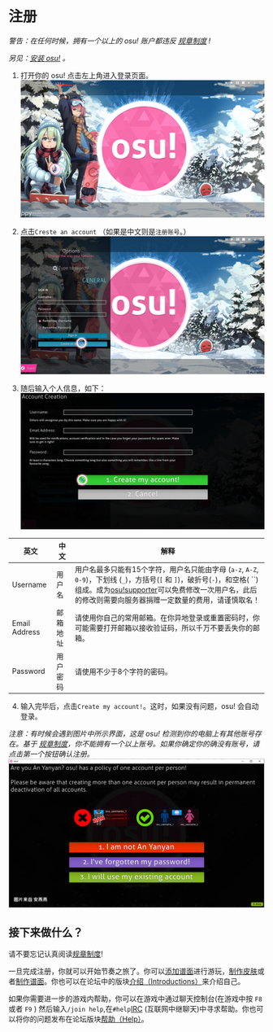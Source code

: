 # 注册

_警告：在任何时候，拥有一个以上的 osu! 账户都违反 [规章制度](rules.md) !_

*另见：[安装 osu!](an-zhuang/windows.md) 。*

1. 打开你的 osu! 点击左上角进入登录页面。
![](.gitbook/assets/registration/osu_register_1.png "osu 主页")

2. 点击`Creste an account` （如果是中文则是`注册账号`。）
![](.gitbook/assets/registration/osu_register_2.png "osu 登录页")

3. 随后输入个人信息，如下：
![](.gitbook/assets/registration/osu_register_3.png "osu 注册页")

| 英文 | 中文 | 解释 |
| --- | --- | --- |
| Username | 用户名 | 用户名最多只能有15个字符，用户名只能由字母 \(`a-z`, `A-Z`, `0-9`\)，下划线 \(`_`\)，方括号\(`[` 和 `]`\)，破折号\(`-`\)，和空格\( ``\)组成。成为[osu!supporter]()可以免费修改一次用户名，此后的修改则需要向服务器捐赠一定数量的费用，请谨慎取名！ |
|Email Address|邮箱地址|请使用你自己的常用邮箱。在你异地登录或重置密码时，你可能需要打开邮箱以接收验证码，所以千万不要丢失你的邮箱。|
|Password|用户密码|请使用不少于8个字符的密码。|

4. 输入完毕后，点击`Create my account!`。这时，如果没有问题，osu! 会自动登录。

*注意：有时候会遇到图片中所示界面，这是 osu! 检测到你的电脑上有其他账号存在。基于 [规章制度](rules.md)，你不能拥有一个以上账号。如果你确定你的确没有账号，请点击第一个按钮确认注册。![](.gitbook/assets/registration/osu_register_warn.png "确认注册页")*

## 接下来做什么？

请不要忘记认真阅读[规章制度](rules.md)!

一旦完成注册，你就可以开始节奏之旅了。你可以[添加谱面](an-zhuang/windows.md#tian-jia-pu-mian)进行游玩，[制作皮肤](pi-fu/skinning.md)或者[制作谱面]()。你也可以在论坛中的版块[介绍（Introductions）](https://osu.ppy.sh/community/forums/8)来介绍自己。

如果你需要进一步的游戏内帮助，你可以在游戏中通过聊天控制台\(在游戏中按 `F8` 或者 `F9` \) 然后输入`/join help`,在`#help`[IRC]() \(互联网中继聊天\)中寻求帮助。你也可以将你的问题发布在论坛版块[帮助（Help）](https://osu.ppy.sh/community/forums/5)。

